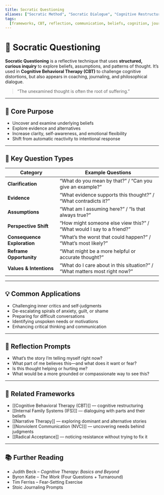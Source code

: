 ```yaml
---
title: Socratic Questioning
aliases: ["Socratic Method", "Socratic Dialogue", "Cognitive Restructuring"]
tags:
  [frameworks, CBT, reflection, communication, beliefs, cognition, journaling]
---
```


<!-- @format -->

# 🧠 Socratic Questioning

**Socratic Questioning** is a reflective technique that uses **structured, curious inquiry** to explore beliefs, assumptions, and patterns of thought. It’s used in **Cognitive Behavioral Therapy (CBT)** to challenge cognitive distortions, but also appears in coaching, journaling, and philosophical dialogue.

> “The unexamined thought is often the root of suffering.”

---

## 🧭 Core Purpose

- Uncover and examine underlying beliefs
- Explore evidence and alternatives
- Increase clarity, self-awareness, and emotional flexibility
- Shift from automatic reactivity to intentional response

---

## 🧰 Key Question Types

| Category                    | Example Questions                                                          |
| --------------------------- | -------------------------------------------------------------------------- |
| **Clarification**           | “What do you mean by that?” / “Can you give an example?”                   |
| **Evidence**                | “What evidence supports this thought?” / “What contradicts it?”            |
| **Assumptions**             | “What am I assuming here?” / “Is that always true?”                        |
| **Perspective Shift**       | “How might someone else view this?” / “What would I say to a friend?”      |
| **Consequence Exploration** | “What’s the worst that could happen?” / “What’s most likely?”              |
| **Reframe Opportunity**     | “What might be a more helpful or accurate thought?”                        |
| **Values & Intentions**     | “What do I care about in this situation?” / “What matters most right now?” |

---

## 💡 Common Applications

- Challenging inner critics and self-judgments
- De-escalating spirals of anxiety, guilt, or shame
- Preparing for difficult conversations
- Identifying unspoken needs or motivations
- Enhancing critical thinking and communication

---

## 💬 Reflection Prompts

- What’s the story I’m telling myself right now?
- What part of me believes this—and what does it want or fear?
- Is this thought helping or hurting me?
- What would be a more grounded or compassionate way to see this?

---

## 🔗 Related Frameworks

- [[Cognitive Behavioral Therapy (CBT)]] — cognitive restructuring
- [[Internal Family Systems (IFS)]] — dialoguing with parts and their beliefs
- [[Narrative Therapy]] — exploring dominant and alternative stories
- [[Nonviolent Communication (NVC)]] — uncovering needs behind judgments
- [[Radical Acceptance]] — noticing resistance without trying to fix it

---

## 📚 Further Reading

- Judith Beck – _Cognitive Therapy: Basics and Beyond_
- Byron Katie – _The Work_ (Four Questions + Turnaround)
- Tim Ferriss – Fear-Setting Exercise
- Stoic Journaling Prompts
